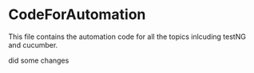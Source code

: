 # CodeForAutomation

This file contains the automation code for all the topics inlcuding testNG and cucumber.

did some changes

